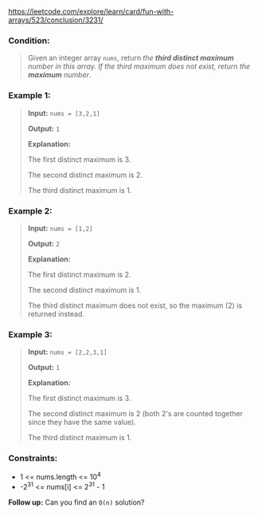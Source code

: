 https://leetcode.com/explore/learn/card/fun-with-arrays/523/conclusion/3231/

### Condition:

>Given an integer array `nums`, return *the **third distinct maximum** number in this array. If the third maximum does not exist, return the **maximum** number*.

### Example 1:

>**Input:** `nums = [3,2,1]`
>
>**Output:** `1`
>
>**Explanation:** 
>
>The first distinct maximum is 3.
>
>The second distinct maximum is 2.
>
>The third distinct maximum is 1.

### Example 2:

>**Input:** `nums = [1,2]`
>
>**Output:** `2`
>
>**Explanation:** 
>
>The first distinct maximum is 2.
>
>The second distinct maximum is 1.
>
>The third distinct maximum does not exist, so the maximum (2) is returned instead.

### Example 3:

>**Input:** `nums = [2,2,3,1]`
>
>**Output:** `1`
>
>**Explanation:** 
>
>The first distinct maximum is 3.
>
>The second distinct maximum is 2 (both 2's are counted together since they have the same value).
>
>The third distinct maximum is 1.

### Constraints:

* 1 <= nums.length <= 10<sup>4</sup>
* -2<sup>31</sup> <= nums[i] <= 2<sup>31</sup> - 1

**Follow up:** Can you find an `O(n)` solution?
